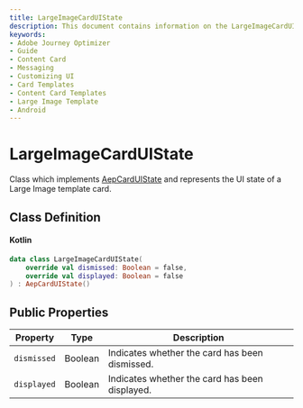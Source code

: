 ```yaml
---
title: LargeImageCardUIState
description: This document contains information on the LargeImageCardUIState.
keywords:
- Adobe Journey Optimizer
- Guide
- Content Card
- Messaging
- Customizing UI
- Card Templates
- Content Card Templates
- Large Image Template
- Android
---
```


# LargeImageCardUIState

Class which implements [AepCardUIState](./aepcarduistate.md) and represents the UI state of a Large Image template card.

## Class Definition

<CodeBlock slots="heading, code" repeat="1" languages="Kotlin" />

#### Kotlin

```kotlin
data class LargeImageCardUIState(
    override val dismissed: Boolean = false,
    override val displayed: Boolean = false
) : AepCardUIState()
```

## Public Properties

| Property    | Type    | Description                                    |
| ----------- | ------- | ---------------------------------------------- |
| `dismissed` | Boolean | Indicates whether the card has been dismissed. |
| `displayed` | Boolean | Indicates whether the card has been displayed. |
